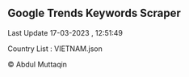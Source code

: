 

## Google Trends Keywords Scraper 
 
Last Update 17-03-2023 , 12:51:49

Country List :
VIETNAM.json



© Abdul Muttaqin 
